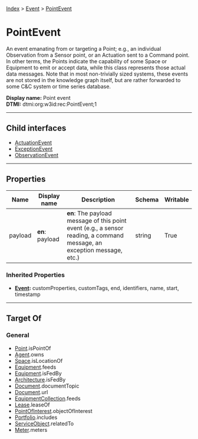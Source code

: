 [Index](../../index.md) > [Event](../Event.md) > [PointEvent](#)
# PointEvent

An event emanating from or targeting a Point; e.g., an individual Observation from a Sensor point, or an Actuation sent to a Command point. In other terms, the Points indicate the capability of some Space or Equipment to emit or accept data, while this class represents those actual data messages. Note that in most non-trivially sized systems, these events are not stored in the knowledge graph itself, but are rather forwarded to some C&C system or time series database.


**Display name:** Point event<br />
**DTMI:** dtmi:org:w3id:rec:PointEvent;1

---

## Child interfaces
* [ActuationEvent](ActuationEvent.md)
* [ExceptionEvent](ExceptionEvent.md)
* [ObservationEvent](ObservationEvent/ObservationEvent.md)

---

## Properties

|Name|Display name|Description|Schema|Writable|
|-|-|-|-|-|
|payload|**en**: payload|**en**: The payload message of this point event (e.g., a sensor reading, a command message, an exception message, etc.)|string|True|
### Inherited Properties
* **[Event](../Event.md):** customProperties, customTags, end, identifiers, name, start, timestamp

---

## Target Of
### General
* [Point](../../Point/Point.md).isPointOf
* [Agent](../../Agent/Agent.md).owns
* [Space](../../Space/Space.md).isLocationOf
* [Equipment](../../Asset/Equipment/Equipment.md).feeds
* [Equipment](../../Asset/Equipment/Equipment.md).isFedBy
* [Architecture](../../Space/Architecture/Architecture.md).isFedBy
* [Document](../../Information/Document/Document.md).documentTopic
* [Document](../../Information/Document/Document.md).url
* [EquipmentCollection](../../Collection/Equipment-.md).feeds
* [Lease](../Lease.md).leaseOf
* [PointOfInterest](../../Information/PointOfInterest.md).objectOfInterest
* [Portfolio](../../Collection/Portfolio.md).includes
* [ServiceObject](../../Information/ServiceObject/ServiceObject.md).relatedTo
* [Meter](../../Asset/Equipment/Meter/Meter.md).meters
